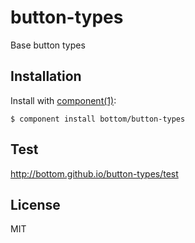 
# button-types

  Base button types

## Installation

  Install with [component(1)](http://component.io):

    $ component install bottom/button-types

## Test
http://bottom.github.io/button-types/test

## License

  MIT
